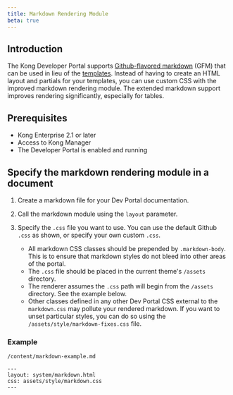 ```yaml
---
title: Markdown Rendering Module
beta: true
---
```


## Introduction

The Kong Developer Portal supports
[Github-flavored markdown](https://github.github.com/gfm/) (GFM) that can be
used in lieu of the [templates](\working-with-templates). Instead of having to
create an HTML layout and partials for your templates, you can use custom CSS
with the improved markdown rendering module. The extended markdown support
improves rendering significantly, especially for tables.

## Prerequisites

* Kong Enterprise 2.1 or later
* Access to Kong Manager
* The Developer Portal is enabled and running

## Specify the markdown rendering module in a document

1. Create a markdown file for your Dev Portal documentation.
2. Call the markdown module using the `layout` parameter.
3. Specify the `.css` file you want to use. You can use the default Github `.css` as shown, or specify your own custom `.css`.

   - All markdown CSS classes should be prepended by `.markdown-body`.  This is
     to ensure that markdown styles do not bleed into other areas of the portal.
   - The `.css` file should be placed in the current theme's `/assets` directory.
   - The renderer assumes the `.css` path will begin from the `/assets`
     directory. See the example below.
   - Other classes defined in any other Dev Portal CSS external to the
     `markdown.css` may pollute your rendered markdown. If you want to unset
     particular styles, you can do so using the
     `/assets/style/markdown-fixes.css` file.

### Example

`/content/markdown-example.md`

```
---
layout: system/markdown.html
css: assets/style/markdown.css
---
```
